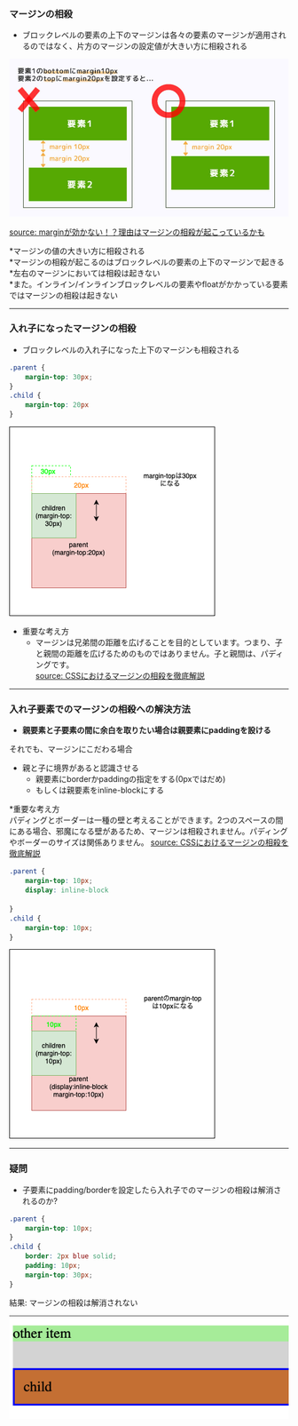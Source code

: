 <link rel="stylesheet" href="./styles/mergincollapsing.css"></link>

### マージンの相殺

- ブロックレベルの要素の上下のマージンは各々の要素のマージンが適用されるのではなく、片方のマージンの設定値が大きい方に相殺される

<img src="./img/margin-collapsing.jpg">

[source: marginが効かない！？理由はマージンの相殺が起こっているかも](https://worker-training.com/webdesign/css/margin-collapsing/)

*マージンの値の大きい方に相殺される  
*マージンの相殺が起こるのはブロックレベルの要素の上下のマージンで起きる  
*左右のマージンにおいては相殺は起きない  
*また。インライン/インラインブロックレベルの要素やfloatがかかっている要素ではマージンの相殺は起きない  

---

### 入れ子になったマージンの相殺

- ブロックレベルの入れ子になった上下のマージンも相殺される

```css
.parent {
    margin-top: 30px;
}
.child {
    margin-top: 20px
}
```

<img src="./img/margin-collapsing2.png" />

- 重要な考え方
    - マージンは兄弟間の距離を広げることを目的としています。つまり、子と親間の距離を広げるためのものではありません。子と親間は、パディングです。  
    [source: CSSにおけるマージンの相殺を徹底解説](https://coliss.com/articles/build-websites/operation/css/rules-of-margin-collapse.html)

---

### 入れ子要素でのマージンの相殺への解決方法

- **親要素と子要素の間に余白を取りたい場合は親要素にpaddingを設ける**

それでも、マージンにこだわる場合  
- 親と子に境界があると認識させる
    - 親要素にborderかpaddingの指定をする(0pxではだめ)
    - もしくは親要素をinline-blockにする

*重要な考え方  
パディングとボーダーは一種の壁と考えることができます。2つのスペースの間にある場合、邪魔になる壁があるため、マージンは相殺されません。パディングやボーダーのサイズは関係ありません。
[source: CSSにおけるマージンの相殺を徹底解説](https://coliss.com/articles/build-websites/operation/css/rules-of-margin-collapse.html)

```css
.parent {
    margin-top: 10px;
    display: inline-block

}
.child {
    margin-top: 10px;
}
```

<img src="./img/margin-collapsing3.png" />

---

### 疑問

- 子要素にpadding/borderを設定したら入れ子でのマージンの相殺は解消されるのか?

```css
.parent {
    margin-top: 10px;
}
.child {
    border: 2px blue solid;
    padding: 10px;
    margin-top: 30px;
}
```

結果: マージンの相殺は解消されない

<img src="./img/margin-collapsing4.png" />
